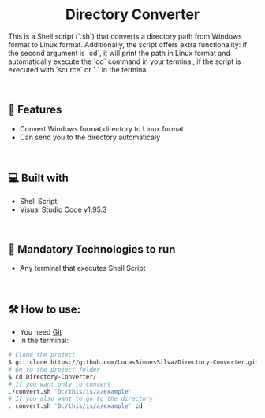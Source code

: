 <h1 align="center" id="title">Directory Converter</h1>  
  
<p id="description">This is a Shell script (`.sh`) that converts a directory path from Windows format to Linux format. Additionally, the script offers extra functionality: if the second argument is `cd`, it will print the path in Linux format and automatically execute the `cd` command in your terminal, if the script is executed with `source` or `.` in the terminal.</p>  
</br>  
<h2>🧐 Features</h2>

* Convert Windows format directory to Linux format
* Can send you to the directory automaticaly

</br>  
  
<h2>💻 Built with</h2>  


*   Shell Script  
*   Visual Studio Code v1.95.3
  
</br>  
  
<h2>🚀 Mandatory Technologies to run</h2>  


- Any terminal that executes Shell Script
  
</br>  
  
<h2>🛠️ How to use:</h2>  


- You need [Git](https://git-scm.com/)  
- In the terminal:  


```bash  
# Clone the project  
$ git clone https://github.com/LucasSimoesSilva/Directory-Converter.git  
# Go to the project folder  
$ cd Directory-Converter/
# If you want only to convert
./convert.sh 'D:/this/is/a/example'
# If you also want to go to the directory
. convert.sh 'D:/this/is/a/example' cd
```  
